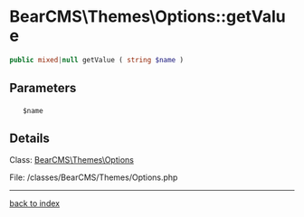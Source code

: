 # BearCMS\Themes\Options::getValue

```php
public mixed|null getValue ( string $name )
```

## Parameters

&nbsp;&nbsp;&nbsp;&nbsp;&nbsp;&nbsp;`$name`

## Details

Class: [BearCMS\Themes\Options](bearcms.themes.options.class.md)

File: /classes/BearCMS/Themes/Options.php

---

[back to index](index.md)

